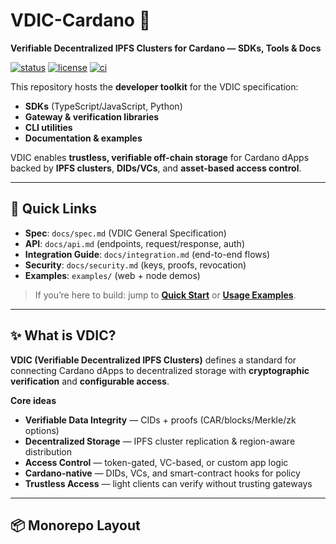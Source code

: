 # VDIC-Cardano 🧩
**Verifiable Decentralized IPFS Clusters for Cardano — SDKs, Tools & Docs**

[![status](https://img.shields.io/badge/status-draft--v1.0.0-64748b.svg)](#)
[![license](https://img.shields.io/badge/license-MIT--2.0-22c55e.svg)](LICENSE)
[![ci](https://img.shields.io/badge/ci-gh--actions-3b82f6.svg)](#)

This repository hosts the **developer toolkit** for the VDIC specification:
- **SDKs** (TypeScript/JavaScript, Python)
- **Gateway & verification libraries**
- **CLI utilities**
- **Documentation & examples**

VDIC enables **trustless, verifiable off-chain storage** for Cardano dApps backed by **IPFS clusters**, **DIDs/VCs**, and **asset-based access control**.

---

## 🔗 Quick Links
- **Spec**: `docs/spec.md` (VDIC General Specification)
- **API**: `docs/api.md` (endpoints, request/response, auth)
- **Integration Guide**: `docs/integration.md` (end-to-end flows)
- **Security**: `docs/security.md` (keys, proofs, revocation)
- **Examples**: `examples/` (web + node demos)

> If you’re here to build: jump to **[Quick Start](#-quick-start)** or **[Usage Examples](#-usage-examples)**.

---

## ✨ What is VDIC?
**VDIC (Verifiable Decentralized IPFS Clusters)** defines a standard for connecting Cardano dApps to decentralized storage with **cryptographic verification** and **configurable access**.

**Core ideas**
- **Verifiable Data Integrity** — CIDs + proofs (CAR/blocks/Merkle/zk options)
- **Decentralized Storage** — IPFS cluster replication & region-aware distribution
- **Access Control** — token-gated, VC-based, or custom app logic
- **Cardano-native** — DIDs, VCs, and smart-contract hooks for policy
- **Trustless Access** — light clients can verify without trusting gateways

---

## 📦 Monorepo Layout
